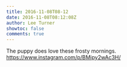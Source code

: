 ```yaml
---
title: 2016-11-08T08-12
date: 2016-11-08T08:12:08Z
author: Lee Turner
showtoc: false
comments: true
---
```


The puppy does love these frosty mornings. https://www.instagram.com/p/BMipy2wAc3H/

